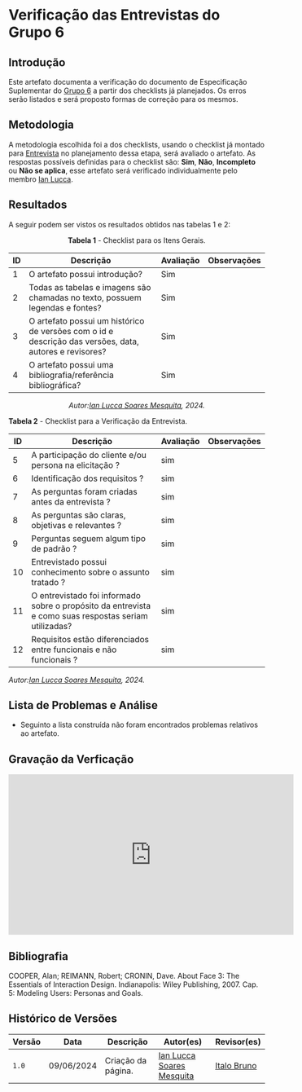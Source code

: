 # Verificação das Entrevistas do Grupo 6

## Introdução

Este artefato documenta a verificação do documento de Especificação Suplementar do [Grupo 6](https://requisitos-de-software.github.io/2024.1-Firefox/) a partir dos checklists já planejados. Os erros serão listados e será proposto formas de correção para os mesmos.


## Metodologia

A metodologia escolhida foi a dos checklists, usando o checklist já montado para [Entrevista](docs/Verificacao/entrega2/planejamento_entr_2.m) no planejamento dessa etapa, será avaliado o artefato. As respostas possíveis definidas para o checklist são:
**Sim**, **Não**, **Incompleto** ou **Não se aplica**, esse artefato será verificado individualmente pelo membro  [Ian Lucca](https://github.com/IanLucca12).



## Resultados

A seguir podem ser vistos os resultados obtidos nas tabelas 1 e 2: 

<center>

**Tabela 1** - Checklist para os Itens Gerais.

| ID  | Descrição                                                                                              | Avaliação | Observações |
| --- | ------------------------------------------------------------------------------------------------------ | --------- | ----------- |
| 1   | O artefato possui introdução?                                                                          |   Sim        |             |
| 2   | Todas as tabelas e imagens são chamadas no texto, possuem legendas e fontes?                                      |  Sim         |             |
| 3   | O artefato possui um histórico de versões com o id e descrição das versões, data, autores e revisores? |   Sim        |             |
| 4   |     O artefato possui uma bibliografia/referência bibliográfica?                            |   Sim        |             |

_Autor:[Ian Lucca Soares Mesquita](https://github.com/IanLucca12), 2024._


</center>



**Tabela 2** - Checklist para a Verificação da Entrevista.

| ID   | Descrição                                                                                         | Avaliação | Observações |
| ---- | ------------------------------------------------------------------------------------------------- | --------- | ----------- |
| 5 |         A participação do cliente e/ou persona na elicitação ?                                          |       sim    |          |            |
| 6 |          Identificação dos requisitos ?                                            |       sim    |          |            |
| 7 |         As perguntas foram criadas antes da entrevista ?                                          |    sim       |          |            |
| 8 |          As perguntas são claras, objetivas e relevantes ?	                                           |sim|          |            |
| 9 |          Perguntas seguem algum tipo de padrão ?                                           |sim|         |            |
| 10 |         Entrevistado possui conhecimento sobre o assunto tratado ?                                            |    sim       |          |            |
| 11 |         O entrevistado foi informado sobre o propósito da entrevista e como suas respostas seriam utilizadas?                                            |    sim       |          |            |
| 12 |        Requisitos estão diferenciados entre funcionais e não funcionais ? |sim|||

_Autor:[Ian Lucca Soares Mesquita](https://github.com/IanLucca12), 2024._

</center>



## Lista de Problemas e Análise 

- Seguinto a lista construída não foram encontrados problemas relativos ao artefato.

## Gravação da Verficação 
<iframe width="560" height="315" src="https://www.youtube.com/embed/TABgjCmP9Tc?si=SB57KwpYemrg8cm6" title="YouTube video player" frameborder="0" allow="accelerometer; autoplay; clipboard-write; encrypted-media; gyroscope; picture-in-picture; web-share" referrerpolicy="strict-origin-when-cross-origin" allowfullscreen></iframe>


## Bibliografia


COOPER, Alan; REIMANN, Robert; CRONIN, Dave. About Face 3: The Essentials of Interaction Design. Indianapolis: Wiley Publishing, 2007. Cap. 5: Modeling Users: Personas and Goals.


## Histórico de Versões

| Versão | Data       | Descrição                                   | Autor(es)                                        | Revisor(es)                                      |
| ------ | ---------- | ------------------------------------------- | ------------------------------------------------ | ------------------------------------------------ |
| `1.0`  | 09/06/2024 | Criação da página.                          | [Ian Lucca Soares Mesquita](https://github.com/IanLucca12) | [Italo Bruno](https://github.com/Italobrunom) |
